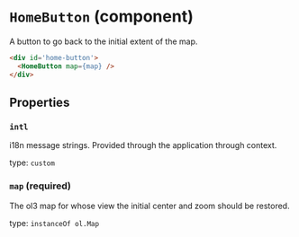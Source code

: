 `HomeButton` (component)
========================

A button to go back to the initial extent of the map.

```html
<div id='home-button'>
  <HomeButton map={map} />
</div>
```

Properties
----------

### `intl`

i18n message strings. Provided through the application through context.

type: `custom`


### `map` (required)

The ol3 map for whose view the initial center and zoom should be restored.

type: `instanceOf ol.Map`

